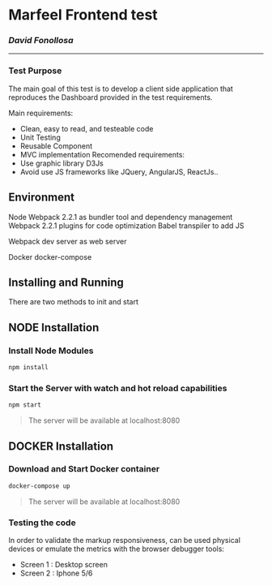 # Marfeel Frontend test #

### _David Fonollosa_
- ----------------------
### Test Purpose

The main goal of this test is to develop a client side application that reproduces the Dashboard provided in the test requirements.

Main requirements:
- Clean, easy to read, and testeable code
- Unit Testing
- Reusable Component
- MVC implementation
Recomended requirements: 
- Use graphic library D3Js
- Avoid use JS frameworks like JQuery, AngularJS, ReactJs..

## Environment
Node
Webpack 2.2.1 as bundler tool and dependency management
Webpack 2.2.1 plugins for code optimization
Babel transpiler to add JS

Webpack dev server as web server

Docker
docker-compose

## Installing and Running
There are two methods to init and start 

## NODE Installation
### Install Node Modules
```sh
npm install
```
### Start the Server with watch and hot reload capabilities
```sh
npm start
```

> The server will be available at localhost:8080

## DOCKER Installation
### Download and Start Docker container
```sh
docker-compose up
```
> The server will be available at localhost:8080


### Testing the code
In order to validate the markup responsiveness, can be used physical devices or emulate the metrics with the browser debugger tools:  

* Screen 1 : Desktop screen
* Screen 2 : Iphone 5/6 